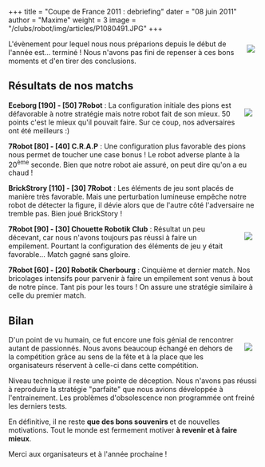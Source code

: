 +++
title = "Coupe de France 2011 : debriefing"
dater = "08 juin 2011"
author = "Maxime"
weight = 3
image = "/clubs/robot/img/articles/P1080491.JPG"
+++

<p>
	<a href="/clubs/robot/clubs/robot/img/articles/P1080479.JPG"><img src="/clubs/robot/img/articles/P1080479_large.JPG" style="float:right;margin:10px" /></a></p>
<p>
	L'évènement pour lequel nous nous préparions depuis le début de l'année est... terminé ! Nous n'avons pas fini de repenser à ces bons moments et d'en tirer des conclusions.</p>
<p>
 </p>
<!--break-->
<h2>
	Résultats de nos matchs</h2>
<p>
	<a href="/clubs/robot/img/articles/P1080491.JPG"><img src="/clubs/robot/img/articles/P1080491_large.JPG" style="float:right;margin:15px" /></a><strong>Eceborg [190] - [50] 7Robot</strong> : La configuration initiale des pions est défavorable à notre stratégie mais notre robot fait de son mieux. 50 points c'est le mieux qu'il pouvait faire. Sur ce coup, nos adversaires ont été meilleurs :)</p>
<p>
	<strong>7Robot [80] - [40] C.R.A.P</strong> : Une configuration plus favorable des pions nous permet de toucher une case bonus ! Le robot adverse plante à la 20<sup>ème</sup> seconde. Bien que notre robot aie assuré, on peut dire qu'on a eu chaud !</p>
<p>
	<strong>BrickStrory [110] - [30] 7Robot</strong> : Les éléments de jeu sont placés de manière très favorable. Mais une perturbation lumineuse empêche notre robot de détecter la figure, il dévie alors que de l'autre côté l'adversaire ne tremble pas. Bien joué BrickStory !</p>
<p>
	<a href="/clubs/robot/img/articles/P1080517.JPG"><img src="/clubs/robot/img/articles/P1080517_large.JPG" style="float:right;margin:15px" /></a></p>
<p>
	<strong>7Robot [90] - [30] Chouette Robotik Club</strong> : R&eacute;sultat un peu d&eacute;cevant, car nous n&#39;avons toujours pas r&eacute;ussi &agrave; faire un empilement. Pourtant la configuration des &eacute;l&eacute;ments de jeu y &eacute;tait favorable... Match gagn&eacute; sans gloire.</p>
<p>
	<strong>7Robot [60] - [20] Robotik Cherbourg</strong> : Cinqui&egrave;me et dernier match. Nos bricolages intensifs pour parvenir &agrave; faire un empilement sont venus &agrave; bout de notre pince. Tant pis pour les tours ! On assure une strat&eacute;gie similaire &agrave; celle du premier match.</p>
<h2>
	Bilan</h2>
<p>
	<a href="/clubs/robot/img/articles/IMG_1659.JPG"><img src="/clubs/robot/img/articles/IMG_1659_large.JPG" style="float:right;margin:15px" /></a>D&#39;un point de vu humain, ce fut encore une fois g&eacute;nial de rencontrer autant de passionn&eacute;s. Nous avons beaucoup &eacute;chang&eacute; en dehors de la comp&eacute;tition gr&acirc;ce au sens de la f&ecirc;te et &agrave; la place que les organisateurs r&eacute;servent &agrave; celle-ci dans cette comp&eacute;tition.</p>
<p>
	Niveau technique il reste une pointe de d&eacute;ception. Nous n&#39;avons pas r&eacute;ussi &agrave; reproduire la strat&eacute;gie &quot;parfaite&quot; que nous avions d&eacute;velopp&eacute;e &agrave; l&#39;entrainement. Les probl&egrave;mes d&#39;obsolescence non programm&eacute;e ont frein&eacute; les derniers tests.</p>
<p>
	En d&eacute;finitive, il ne reste <strong>que des bons souvenirs </strong>et de nouvelles motivations. Tout le monde est fermement motiver <strong>&agrave; revenir et &agrave; faire mieux</strong>.</p>
<p>
	Merci aux organisateurs et &agrave; l&#39;ann&eacute;e prochaine !</p>
